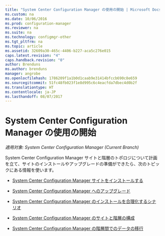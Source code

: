 ```yaml
---
title: "System Center Configuration Manager の使用の開始 | Microsoft Docs"
ms.custom: na
ms.date: 10/06/2016
ms.prod: configuration-manager
ms.reviewer: na
ms.suite: na
ms.technology: configmgr-other
ms.tgt_pltfrm: na
ms.topic: article
ms.assetid: 32609a30-465c-4406-b227-aca5c276e015
caps.latest.revision: "4"
caps.handback.revision: "0"
author: Brenduns
ms.author: brenduns
manager: angrobe
ms.openlocfilehash: 1786209f1a1b0d1caab9e31414bfccb690c8e659
ms.sourcegitcommit: 51fc48fb023f1e8d995c6c4eacfda7dbec4d0b2f
ms.translationtype: HT
ms.contentlocale: ja-JP
ms.lasthandoff: 08/07/2017
---
```

# <a name="start-using-system-center-configuration-manager"></a>System Center Configuration Manager の使用の開始

*適用対象: System Center Configuration Manager (Current Branch)*

System Center Configuration Manager サイトと階層のトポロジについて計画を立て、サイトのインストールやアップグレードの準備ができたら、次のトピックにある情報を使います。  

-   [System Center Configuration Manager サイトをインストールする](/sccm/core/servers/deploy/install/installing-sites)  

-   [System Center Configuration Manager へのアップグレード](../../../core/servers/deploy/install/upgrade-to-configuration-manager.md)  

-   [System Center Configuration Manager のインストールを合理化するシナリオ](../../../core/servers/deploy/install/scenarios-to-streamline-your-installation.md)  

-   [System Center Configuration Manager のサイトと階層の構成](../../../core/servers/deploy/configure/configure-sites-and-hierarchies.md)  

-   [System Center Configuration Manager の階層間でのデータの移行](../../../core/migration/migrate-data-between-hierarchies.md)  
